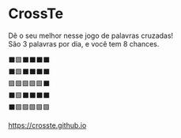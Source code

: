 # CrossTe

Dê o seu melhor nesse jogo de palavras cruzadas!\
São 3 palavras por dia, e você tem 8 chances.

⬛🟩⬛⬛⬛⬛\
⬛🟩⬛⬛⬛⬛\
🟩🟩🟩🟩🟩⬛\
⬛🟩⬛⬛⬛⬛\
⬛🟩🟩🟩🟩🟩

https://crosste.github.io

